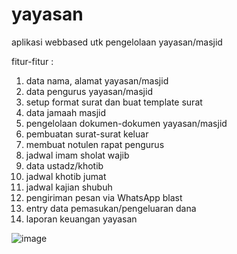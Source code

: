 # yayasan
aplikasi webbased utk pengelolaan yayasan/masjid

fitur-fitur :
1. data nama, alamat yayasan/masjid
2. data pengurus yayasan/masjid
3. setup format surat dan buat template surat
4. data jamaah masjid
5. pengelolaan dokumen-dokumen yayasan/masjid
6. pembuatan surat-surat keluar
7. membuat notulen rapat pengurus
8. jadwal imam sholat wajib
9. data ustadz/khotib
10. jadwal khotib jumat
11. jadwal kajian shubuh
12. pengiriman pesan via WhatsApp blast
13. entry data pemasukan/pengeluaran dana
14. laporan keuangan yayasan

![image](https://user-images.githubusercontent.com/7757976/219940541-8b5eff26-89da-420b-88f1-bfa1daed08ef.png)
